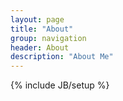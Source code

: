 ```yaml
---
layout: page
title: "About"
group: navigation
header: About
description: "About Me"
---
```

{% include JB/setup %}
